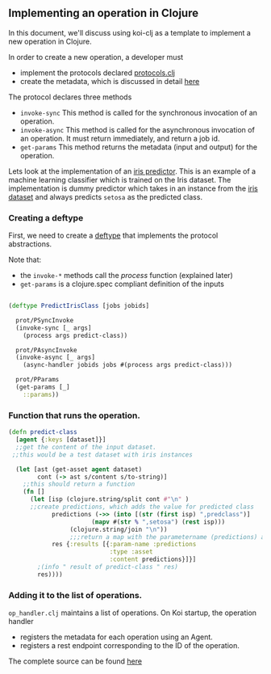 ## Implementing an operation in Clojure

In this document, we'll discuss using koi-clj as a template to implement a new operation in Clojure.

In order to create a new operation, a developer must 

- implement the protocols declared [protocols.clj](https://github.com/DEX-Company/koi-clj/blob/develop/src/koi/protocols.clj)
- create the metadata, which is discussed in detail [here](#) 

The protocol declares three methods

* `invoke-sync` This method is called for the synchronous invocation of an operation. 
* `invoke-async` This method is called for the asynchronous invocation of an operation. It must return immediately, and return a job id.
* `get-params` This method returns the metadata (input and output) for the operation.

Lets look at the implementation of an [iris predictor](https://github.com/DEX-Company/koi-clj/blob/develop/src/koi/examples/predict_iris.clj). This is an example of a machine learning classifier which is trained on the Iris dataset. The implementation is dummy predictor which takes in an instance from the [iris dataset](https://en.wikipedia.org/wiki/Iris_flower_data_set) and always predicts `setosa` as the predicted class.

### Creating a deftype 

First, we need to create a [deftype](https://clojuredocs.org/clojure.core/deftype) that implements the protocol abstractions.


Note that:

-  the `invoke-*` methods call the *process* function (explained later)
- `get-params` is a clojure.spec compliant definition of the inputs

```clj

(deftype PredictIrisClass [jobs jobids]

  prot/PSyncInvoke
  (invoke-sync [_ args]
    (process args predict-class))

  prot/PAsyncInvoke
  (invoke-async [_ args]
    (async-handler jobids jobs #(process args predict-class)))

  prot/PParams
  (get-params [_]
    ::params))

```

### Function that runs the operation.

```clj
(defn predict-class
  [agent {:keys [dataset]}]
  ;;get the content of the input dataset.
 ;;this would be a test dataset with iris instances

  (let [ast (get-asset agent dataset)
        cont (-> ast s/content s/to-string)]
    ;;this should return a function
    (fn []
      (let [isp (clojure.string/split cont #"\n" )
      ;;create predictions, which adds the value for predicted class
            predictions (->> (into [(str (first isp) ",predclass")]
                       (mapv #(str % ",setosa") (rest isp)))
                 (clojure.string/join "\n"))
                 ;;;return a map with the parametername (predictions) and the content
            res {:results [{:param-name :predictions
                            :type :asset
                            :content predictions}]}]
        ;(info " result of predict-class " res)
        res))))
```

### Adding it to the list of operations.

`op_handler.clj` maintains a list of operations. On Koi startup, the operation handler

- registers the metadata for each operation using an Agent. 
- registers a rest endpoint corresponding to the ID of the operation. 


The complete source can be found [here](https://github.com/DEX-Company/koi-clj/blob/develop/src/koi/examples/predict_iris.clj)
